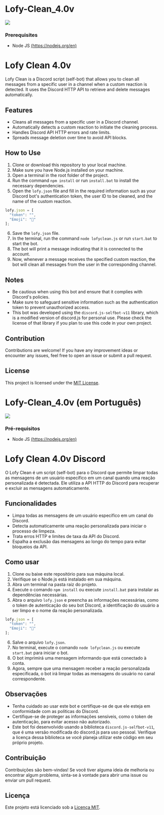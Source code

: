# Lofy-Clean_4.0v

![](/temp/preview.png)

### Prerequisites
- Node JS [(https://nodejs.org/en)](https://nodejs.org/en/download)


# Lofy Clean 4.0v

Lofy Clean is a Discord script (self-bot) that allows you to clean all messages from a specific user in a channel when a custom reaction is detected. It uses the Discord HTTP API to retrieve and delete messages automatically.

## Features

- Cleans all messages from a specific user in a Discord channel.
- Automatically detects a custom reaction to initiate the cleaning process.
- Handles Discord API HTTP errors and rate limits.
- Spreads message deletion over time to avoid API blocks.

## How to Use

1. Clone or download this repository to your local machine.
2. Make sure you have Node.js installed on your machine.
3. Open a terminal in the root folder of the project.
4. Run the command `npm install` or run `install.bat` to install the necessary dependencies.
5. Open the `lofy.json` file and fill in the required information such as your Discord bot's authentication token, the user ID to be cleaned, and the name of the custom reaction.
```ts
lofy.json = [
  "token": "",
  "Emoji": "👑"
];
```
6. Save the `lofy.json` file.
7. In the terminal, run the command `node lofyclean.js` or run `start.bat` to start the bot.
8. The bot will print a message indicating that it is connected to the account.
9. Now, whenever a message receives the specified custom reaction, the bot will clean all messages from the user in the corresponding channel.

## Notes

- Be cautious when using this bot and ensure that it complies with Discord's policies.
- Make sure to safeguard sensitive information such as the authentication token to prevent unauthorized access.
- This bot was developed using the `discord.js-selfbot-v11` library, which is a modified version of discord.js for personal use. Please check the license of that library if you plan to use this code in your own project.

## Contribution

Contributions are welcome! If you have any improvement ideas or encounter any issues, feel free to open an issue or submit a pull request.

## License

This project is licensed under the [MIT License](https://github.com/dougkalash/Lofy-Clean_4.0v/blob/main/LICENSE.txt).

# Lofy-Clean_4.0v (em Português)

![](/temp/preview.png)

### Pré-requisitos
- Node JS [(https://nodejs.org/en)](https://nodejs.org/en/download)


# Lofy Clean 4.0v Discord

O Lofy Clean é um script (self-bot) para o Discord que permite limpar todas as mensagens de um usuário específico em um canal quando uma reação personalizada é detectada. Ele utiliza a API HTTP do Discord para recuperar e excluir as mensagens automaticamente.

## Funcionalidades

- Limpa todas as mensagens de um usuário específico em um canal do Discord.
- Detecta automaticamente uma reação personalizada para iniciar o processo de limpeza.
- Trata erros HTTP e limites de taxa da API do Discord.
- Espalha a exclusão das mensagens ao longo do tempo para evitar bloqueios da API.

## Como usar

1. Clone ou baixe este repositório para sua máquina local.
2. Verifique se o Node.js está instalado em sua máquina.
3. Abra um terminal na pasta raiz do projeto.
4. Execute o comando `npm install` ou execute `install.bat` para instalar as dependências necessárias.
5. Abra o arquivo `lofy.json` e preencha as informações necessárias, como o token de autenticação do seu bot Discord, a identificação do usuário a ser limpo e o nome da reação personalizada.
```ts
lofy.json = [
  "token": "",
  "Emoji": "👑"
];
```
6. Salve o arquivo `lofy.json`.
7. No terminal, execute o comando `node lofyclean.js` ou execute `start.bat` para iniciar o bot.
8. O bot imprimirá uma mensagem informando que está conectado à conta.
9. Agora, sempre que uma mensagem receber a reação personalizada especificada, o bot irá limpar todas as mensagens do usuário no canal correspondente.

## Observações

- Tenha cuidado ao usar este bot e certifique-se de que ele esteja em conformidade com as políticas do Discord.
- Certifique-se de proteger as informações sensíveis, como o token de autenticação, para evitar acesso não autorizado.
- Este bot foi desenvolvido usando a biblioteca `discord.js-selfbot-v11`, que é uma versão modificada do discord.js para uso pessoal. Verifique a licença dessa biblioteca se você planeja utilizar este código em seu próprio projeto.

## Contribuição

Contribuições são bem-vindas! Se você tiver alguma ideia de melhoria ou encontrar algum problema, sinta-se à vontade para abrir uma issue ou enviar um pull request.

## Licença

Este projeto está licenciado sob a [Licença MIT](https://github.com/befoulers/Lofy-Clean_4.0v/blob/main/LICENSE.txt).
